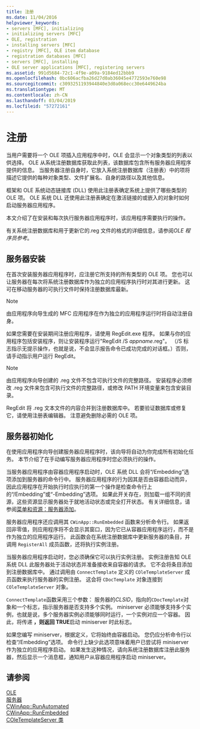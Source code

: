 ```yaml
---
title: 注册
ms.date: 11/04/2016
helpviewer_keywords:
- servers [MFC], initializing
- initializing servers [MFC]
- OLE, registration
- installing servers [MFC]
- registry [MFC], OLE item database
- registration databases [MFC]
- servers [MFC], installing
- OLE server applications [MFC], registering servers
ms.assetid: 991d5684-72c1-4f9e-a09a-9184ed12bbb9
ms.openlocfilehash: 0bc606acfba26d27d0ab36045e4772593e760e98
ms.sourcegitcommit: c3093251193944840e3d0a068ecc30e6449624ba
ms.translationtype: MT
ms.contentlocale: zh-CN
ms.lasthandoff: 03/04/2019
ms.locfileid: "57272161"
---
```

# <a name="registration"></a>注册

当用户需要将一个 OLE 项插入应用程序中时，OLE 会显示一个对象类型的列表以供选择。 OLE 从系统注册数据库获取此列表，该数据库包含所有服务器应用程序提供的信息。 当服务器注册自身时，它放入系统注册数据库（注册表）中的项将描述它提供的每种对象类型、文件扩展名、自身的路径以及其他信息。

框架和 OLE 系统动态链接库 (DLL) 使用此注册表确定系统上提供了哪些类型的 OLE 项。 OLE 系统 DLL 还使用此注册表确定在激活链接的或嵌入的对象时如何启动服务器应用程序。

本文介绍了在安装和每次执行服务器应用程序时，该应用程序需要执行的操作。

有关系统注册数据库和用于更新它的.reg 文件的格式的详细信息，请参阅*OLE 程序员参考*。

##  <a name="_core_server_installation"></a> 服务器安装

在首次安装服务器应用程序时，应注册它所支持的所有类型的 OLE 项。 您也可以让服务器在每次将系统注册数据库作为独立的应用程序执行时对其进行更新。 这可在移动服务器的可执行文件时保持注册数据库最新。

> [!NOTE]
>  由应用程序向导生成的 MFC 应用程序在作为独立的应用程序运行时将自动注册自身。

如果您需要在安装期间注册应用程序，请使用 RegEdit.exe 程序。 如果与你的应用程序包括安装程序，则让安装程序运行"RegEdit /S *appname*.reg"。 （/S 标志指示无提示操作，也就是说，不会显示报告命令已成功完成的对话框。）否则，请手动指示用户运行 RegEdit。

> [!NOTE]
>  由应用程序向导创建的 .reg 文件不包含可执行文件的完整路径。 安装程序必须修改 .reg 文件来包含可执行文件的完整路径，或修改 PATH 环境变量来包含安装目录。

RegEdit 将 .reg 文本文件的内容合并到注册数据库中。 若要验证数据库或修复它，请使用注册表编辑器。 注意避免删除必需的 OLE 项。

##  <a name="_core_server_initialization"></a> 服务器初始化

在使用应用程序向导创建服务器应用程序时，该向导将自动为你完成所有初始化任务。 本节介绍了在手动编写服务器应用程序时您必须执行的操作。

当服务器应用程序由容器应用程序启动时，OLE 系统 DLL 会将“/Embedding”选项添加到服务器的命令行中。 服务器应用程序的行为因其是否由容器启动而异，因此应用程序在开始执行时应执行的第一个操作是检查命令行上的“/Embedding”或“-Embedding”选项。 如果此开关存在，则加载一组不同的资源，这些资源显示服务器处于就地活动状态或完全打开状态。 有关详细信息，请参阅[菜单和资源：服务器添加](../mfc/menus-and-resources-server-additions.md)。

服务器应用程序还应调用其 `CWinApp::RunEmbedded` 函数来分析命令行。 如果返回非零值，则应用程序将不会显示其窗口，因为它已从容器应用程序运行，而不是作为独立的应用程序运行。 此函数会在系统注册数据库中更新服务器的条目，并调用 `RegisterAll` 成员函数，还将执行实例注册。

当服务器应用程序启动时，您必须确保它可以执行实例注册。 实例注册告知 OLE 系统 DLL 此服务器处于活动状态并准备接收来自容器的请求。 它不会将条目添加到注册数据库中。 通过调用由 `ConnectTemplate` 定义的 `COleTemplateServer` 成员函数来执行服务器的实例注册。 这会将 `CDocTemplate` 对象连接到 `COleTemplateServer` 对象。

`ConnectTemplate`函数采用三个参数： 服务器的*CLSID*，指向的`CDocTemplate`对象和一个标志，指示服务器是否支持多个实例。 miniserver 必须能够支持多个实例，也就是说，多个服务器实例必须能够同时运行，一个实例对应一个容器。 因此，将传递 **，则返回 TRUE**启动 miniserver 时此标志。

如果您编写 miniserver，根据定义，它将始终由容器启动。 您仍应分析命令行以检查“/Embedding”选项。 命令行上缺少此选项意味着用户已尝试将 miniserver 作为独立的应用程序启动。 如果发生这种情况，请向系统注册数据库注册此服务器，然后显示一个消息框，通知用户从容器应用程序启动 miniserver。

## <a name="see-also"></a>请参阅

[OLE](../mfc/ole-in-mfc.md)<br/>
[服务器](../mfc/servers.md)<br/>
[CWinApp::RunAutomated](../mfc/reference/cwinapp-class.md#runautomated)<br/>
[CWinApp::RunEmbedded](../mfc/reference/cwinapp-class.md#runembedded)<br/>
[COleTemplateServer 类](../mfc/reference/coletemplateserver-class.md)
